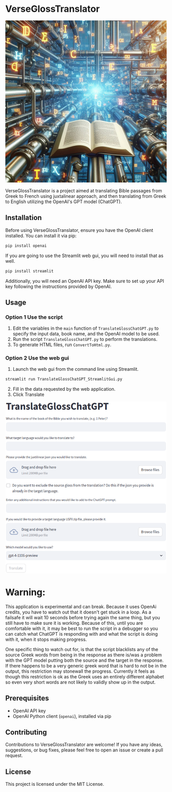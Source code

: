 # VerseGlossTranslator

![VerseGlossTranslator Logo](./data/logo.jpeg)

VerseGlossTranslator is a project aimed at translating Bible passages from Greek to French using juxtalinear approach, and then translating from Greek to English utilizing the OpenAI's GPT model (ChatGPT). 

## Installation

Before using VerseGlossTranslator, ensure you have the OpenAI client installed. You can install it via pip:

```bash
pip install openai
```

If you are going to use the Streamlit web gui, you will need to install that as well.
```bash
pip install streamlit
```

Additionally, you will need an OpenAI API key. Make sure to set up your API key following the instructions provided by OpenAI.

## Usage

### Option 1 **Use the script**

1. Edit the variables in the `main` function of `TranslateGlossChatGPT.py` to specify the input data, book name, and the OpenAI model to be used.
2. Run the script `TranslateGlossChatGPT.py` to perform the translations.
3. To generate HTML files, run `ConvertToHtml.py`.

### Option 2 **Use the web gui**

1. Launch the web gui from the command line using Streamlit.

```bash
streamlit run TranslateGlossChatGPT_StreamlitGui.py
```

2. Fill in the data requested by the web application.
3. Click Translate

![web gui screenshot](data/Translate_Gloss_ChatGPT_StreamLit_screenshot.png)

# Warning:

This application is experimental and can break.  Because it uses OpenAi credits, you have to watch out that it doesn't get stuck in a loop.  As a failsafe it will wait 10 seconds before trying again the same thing, but you still have to make sure it is working.  Because of this, until you are comfortable with it, it may be best to run the script in a debugger so you can catch what ChatGPT is responding with and what the script is doing with it, when it stops making progress.

One specific thing to watch out for, is that the script blacklists any of the source Greek words from being in the response as there is/was a problem with the GPT model putting both the source and the target in the response.  If there happens to be a very generic greek word that is hard to not be in the output, this restriction may stonewall the progress.  Currently it feels as though this restriction is ok as the Greek uses an entirely different alphabet so even very short words are not likely to validly show up in the output.

## Prerequisites

- OpenAI API key
- OpenAI Python client (`openai`), installed via pip

## Contributing

Contributions to VerseGlossTranslator are welcome! If you have any ideas, suggestions, or bug fixes, please feel free to open an issue or create a pull request.

## License

This project is licensed under the MIT License.